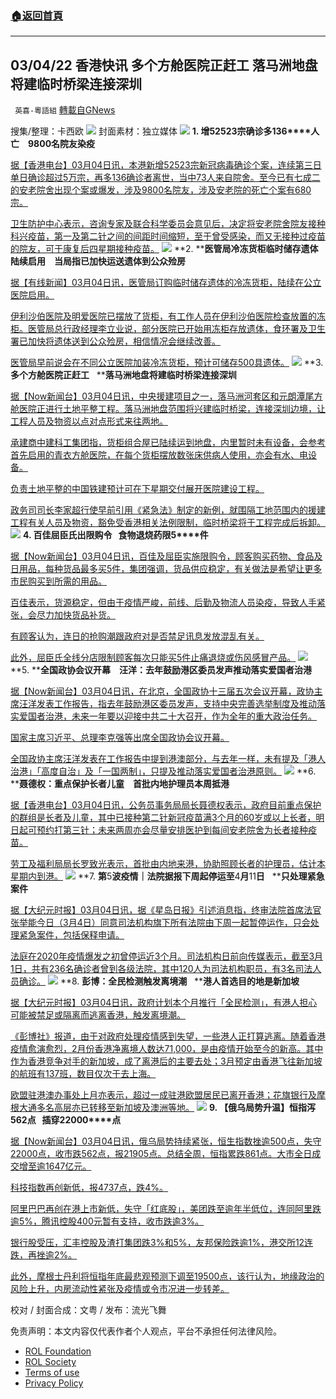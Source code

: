 ###  [:house:返回首頁](https://github.com/ourhimalayas/txt)
---


## 03/04/22 香港快讯 多个方舱医院正赶工 落马洲地盘将建临时桥梁连接深圳
` 英喜-粵語組` [轉載自GNews](https://gnews.org/zh-hans/2106256/)

搜集/整理：卡西欧
![](https://assets.gnews.org/wp-content/uploads/2022/03/0304fenmian.jpg)
封面素材：独立媒体
![](https://assets.gnews.org/wp-content/uploads/2022/03/2022-03-04-1.png)
**1. ****增****52523****宗确诊多****136****人亡　****9800****名院友染疫**

[据【香港电台】03月04日讯，本港新增52523宗新冠病毒确诊个案，连续第三日单日确诊超过5万宗，再多136确诊者离世，当中73人来自院舍。至今已有七成二的安老院舍出现个案或爆发，涉及9800名院友，涉及安老院的死亡个案有680宗。](https://news.rthk.hk/rthk/ch/component/k2/1637179-20220304.htm)

[卫生防护中心表示，咨询专家及联合科学委员会意见后，决定将安老院舍院友接种科兴疫苗，第一及第二针之间的间距时间缩短，至于曾受感染，而又无接种过疫苗的院友，可于康复后四星期接种疫苗。](https://news.rthk.hk/rthk/ch/component/k2/1637179-20220304.htm)
![](https://assets.gnews.org/wp-content/uploads/2022/03/2022-03-04-2.png)
**2. ****医管局冷冻货柜临时储存遗体陆续启用　当局指已加快运送遗体到公众殓房**

[据【有线新闻】03月04日讯，医管局订购临时储存遗体的冷冻货柜，陆续在公立医院启用。](http://cablenews.i-cable.com/ci/news/article/37/796031)

[伊利沙伯医院及明爱医院已摆放了货柜，有工作人员在伊利沙伯医院检查放置的冻柜。医管局总行政经理李立业说，部分医院已开始用冻柜存放遗体，食环署及卫生署已加快将遗体送到公众殓房，相信情况会继续改善。](http://cablenews.i-cable.com/ci/news/article/37/796031)

[医管局早前说会在不同公立医院加装冷冻货柜，预计可储存500具遗体。](http://cablenews.i-cable.com/ci/news/article/37/796031)
![](https://assets.gnews.org/wp-content/uploads/2022/03/2022-03-04-3.png)
**3. ****多个方舱医院正赶工****   ****落马洲地盘将建临时桥梁连接深圳**

[据【Now新闻台】03月04日讯，中央援建项目之一，落马洲河套区和元朗潭尾方舱医院正进行土地平整工程。落马洲地盘范围将兴建临时桥梁，连接深圳边境，让工程人员及物资以点对点形式来往两地。](https://news.now.com/home/local/player?newsId=468491)

[承建商中建科工集团指，货柜组合屋已陆续运到地盘，内里暂时未有设备，会参考首先启用的青衣方舱医院，在每个货柜摆放数张床供病人使用，亦会有水、电设备。](https://news.now.com/home/local/player?newsId=468491)

[负责土地平整的中国铁建预计可在下星期交付展开医院建设工程。](https://news.now.com/home/local/player?newsId=468491)

[政务司司长李家超行使早前引用《紧急法》制定的新例，就围隔工地范围内的援建工程有关人员及物资，豁免受香港相关法例限制，临时桥梁将于工程完成后拆卸。](https://news.now.com/home/local/player?newsId=468491)
![](https://assets.gnews.org/wp-content/uploads/2022/03/2022-03-04-4.png)
**4. ****百佳屈臣氏出限购令****   ****食物退烧药限****5****件**

[据【Now新闻台】03月04日讯，百佳及屈臣实施限购令，顾客购买药物、食品及日用品，每种货品最多买5件，集团强调，货品供应稳定，有关做法是希望让更多市民购买到所需的用品。](https://news.now.com/home/finance/player?newsId=468503)

[百佳表示，货源稳定，但由于疫情严峻，前线、后勤及物流人员染疫，导致人手紧张，会尽力加快货品补货。](https://news.now.com/home/finance/player?newsId=468503)

[有顾客认为，连日的抢购潮跟政府对是否禁足讯息发放混乱有关。](https://news.now.com/home/finance/player?newsId=468503)

[此外，屈臣氏全线分店限制顾客每次只能买5件止痛退烧或伤风感冒产品。](https://news.now.com/home/finance/player?newsId=468503)
![](https://assets.gnews.org/wp-content/uploads/2022/03/2022-03-04-5.png)
**5. ****全国政协会议开幕　汪洋：去年鼓励港区委员发声推动落实爱国者治港**

[据【Now新闻台】03月04日讯，在北京，全国政协十三届五次会议开幕，政协主席汪洋发表工作报告，指去年鼓励港区委员发声，支持中央完善选举制度及推动落实爱国者治港，未来一年要以迎接中共二十大召开，作为全年的重大政治任务。](https://news.now.com/home/local/player?newsId=468506)

[国家主席习近平、总理李克强等出席全国政协会议开幕。](https://news.now.com/home/local/player?newsId=468506)

[全国政协主席汪洋发表在工作报告中提到港澳部分，与去年一样，未有提及「港人治港」「高度自治」及「一国两制」，只提及推动落实爱国者治港原则。](https://news.now.com/home/local/player?newsId=468506)
![](https://assets.gnews.org/wp-content/uploads/2022/03/2022-03-04-6.png)
**6. ****聂德权：重点保护长者儿童　首批内地护理员本周抵港**

[据【香港电台】03月04日讯，公务员事务局局长聂德权表示，政府目前重点保护的群组是长者及儿童，其中已接种第二针新冠疫苗满3个月的60岁或以上长者，明日起可预约打第三针；未来两周亦会尽量安排医护到每间安老院舍为长者接种疫苗。](https://news.rthk.hk/rthk/ch/component/k2/1637180-20220304.htm)

[劳工及福利局局长罗致光表示，首批由内地来港，协助照顾长者的护理员，估计本星期内到港。](https://news.rthk.hk/rthk/ch/component/k2/1637180-20220304.htm)
![](https://assets.gnews.org/wp-content/uploads/2022/03/2022-03-04-7.png)
**7. ****第****5****波疫情｜法院据报下周起停运至****4****月****11****日****   ****只处理紧急案件**

[据【大纪元时报】03月04日讯，据《星岛日报》引述消息指，终审法院首席法官张举能今日（3月4日）同意司法机构旗下所有法院由下周一起暂停运作，只会处理紧急案件，包括保释申请。](https://hk.epochtimes.com/news/2022-03-04/72008376)

[法庭在2020年疫情爆发之初曾停运近3个月。司法机构日前向传媒表示，截至3月1日，共有236名确诊者曾到各级法院，其中120人为司法机构职员，有3名司法人员确诊。](https://hk.epochtimes.com/news/2022-03-04/72008376)
![](https://assets.gnews.org/wp-content/uploads/2022/03/2022-03-04-8.png)
**8. ****彭博：全民检测触发离境潮****   ****港人首选目的地是新加坡**

[据【大纪元时报】03月04日讯，政府计划本个月推行「全民检测」，有港人担心可能被禁足或隔离而逃离香港，触发离境潮。](https://hk.epochtimes.com/news/2022-03-04/11020606)

[《彭博社》报道，由于对政府处理疫情感到失望，一些港人正打算逃离。随着香港疫情愈演愈烈，2月份香港净离境人数达71,000，是由疫情开始至今的新高。其中作为香港竞争对手的新加坡，成了离港后的主要去处；3月预定由香港飞往新加坡的航班有137班，数目仅次于去上海。](https://hk.epochtimes.com/news/2022-03-04/11020606)

[欧盟驻港澳办事处上月亦表示，超过一成驻港欧盟居民已离开香港；花旗银行及摩根大通多名高层亦已转移至新加坡及澳洲等地。](https://hk.epochtimes.com/news/2022-03-04/11020606)
![](https://assets.gnews.org/wp-content/uploads/2022/03/2022-03-04-9.png)
**9. ****【俄乌局势升温】恒指泻****562****点****   ****插穿****22000****点**

[据【Now新闻台】03月04日讯，俄乌局势持续紧张，恒生指数挫逾500点，失守22000点，收市跌562点，报21905点。总结全周，恒指累跌861点。大市全日成交增至逾1647亿元。](https://news.now.com/home/finance/player?newsId=468493)

[科技指数再创新低，报4737点，跌4%。](https://news.now.com/home/finance/player?newsId=468493)

[阿里巴巴再创在港上市新低，失守「红底股」，美团跌至逾年半低位，连同阿里跌逾5%，腾讯控股400元暂有支持，收市跌逾3%。](https://news.now.com/home/finance/player?newsId=468493)

[银行股受压，汇丰控股及渣打集团跌3%和5%，友邦保险跌逾1%，港交所12连跌，再挫逾2%。](https://news.now.com/home/finance/player?newsId=468493)

[此外，摩根士丹利将恒指年底最悲观预测下调至19500点，该行认为，地缘政治的风险上升，内房流动性紧张及疫情或令市况进一步转差。](https://news.now.com/home/finance/player?newsId=468493)

校对 / 封面合成：文粤 / 发布：流光飞舞

 

免责声明：本文内容仅代表作者个人观点，平台不承担任何法律风险。

- [ROL Foundation](https://rolfoundation.org/)
- [ROL Society](https://rolsociety.org/)
- [Terms of use](https://gnews.org/terms-of-use-3/)
- [Privacy Policy](https://gnews.org/privacy-policy/)

